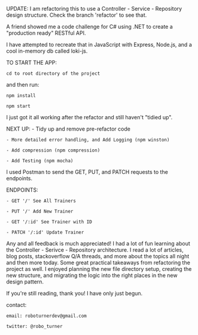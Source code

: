 UPDATE: I am refactoring this to use a Controller - Service - Repository design structure. Check the branch 'refactor' to see that.

A friend showed me a code challenge for C# using .NET to create a "production ready" RESTful API.

I have attempted to recreate that in JavaScript with Express, Node.js, and a cool in-memory db called loki-js.

TO START THE APP:

    cd to root directory of the project

and then run: 

    npm install
    
    npm start

I just got it all working after the refactor and still haven't "tidied up".

NEXT UP:
    - Tidy up and remove pre-refactor code
    
    - More detailed error handling, and Add Logging (npm winston)
    
    - Add compression (npm compression)
    
    - Add Testing (npm mocha)

I used Postman to send the GET, PUT, and PATCH requests to the endpoints.

ENDPOINTS:

    - GET '/' See All Trainers
    
    - PUT '/' Add New Trainer
    
    - GET '/:id' See Trainer with ID
    
    - PATCH '/:id' Update Trainer

Any and all feedback is much appreciated! I had a lot of fun learning about the Controller - Serivce - Repository architecture. I read a lot of articles, blog posts, stackoverflow Q/A threads, and more about the topics all night and then more today. Some great practical takeaways from refactoring the project as well. I enjoyed planning the new file directory setup, creating the new structure, and migrating the logic into the right places in the new design pattern.

If you're still reading, thank you! I have only just begun.

contact:

    email: roboturnerdev@gmail.com
    
    twitter: @robo_turner
